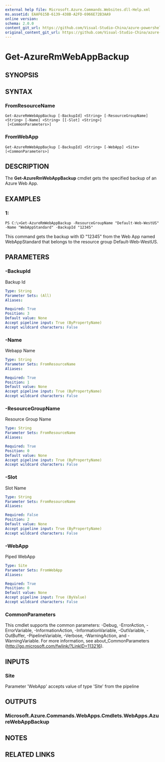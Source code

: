 ```yaml
---
external help file: Microsoft.Azure.Commands.Websites.dll-Help.xml
ms.assetid: EAAF615B-6139-438B-A2FD-6966E72B3AA9
online version:
schema: 2.0.0
content_git_url: https://github.com/Visual-Studio-China/azure-powershell/blob/preview/src/ResourceManager/Websites/Commands.Websites/help/Get-AzureRmWebAppBackup.md
original_content_git_url: https://github.com/Visual-Studio-China/azure-powershell/blob/preview/src/ResourceManager/Websites/Commands.Websites/help/Get-AzureRmWebAppBackup.md
---
```


# Get-AzureRmWebAppBackup

## SYNOPSIS

## SYNTAX

### FromResourceName
```
Get-AzureRmWebAppBackup [-BackupId] <String> [-ResourceGroupName] <String> [-Name] <String> [[-Slot] <String>]
 [<CommonParameters>]
```

### FromWebApp
```
Get-AzureRmWebAppBackup [-BackupId] <String> [-WebApp] <Site> [<CommonParameters>]
```

## DESCRIPTION
The **Get-AzureRmWebAppBackup** cmdlet gets the specified backup of an Azure Web App.

## EXAMPLES

### 1:
```
PS C:\>Get-AzureRmWebAppBackup -ResourceGroupName "Default-Web-WestUS" -Name "WebAppStandard" -BackupId "12345"
```

This command gets the backup with ID "12345" from the Web App named WebAppStandard that belongs to the resource group Default-Web-WestUS.

## PARAMETERS

### -BackupId
Backup Id

```yaml
Type: String
Parameter Sets: (All)
Aliases: 

Required: True
Position: 3
Default value: None
Accept pipeline input: True (ByPropertyName)
Accept wildcard characters: False
```

### -Name
Webapp Name

```yaml
Type: String
Parameter Sets: FromResourceName
Aliases: 

Required: True
Position: 1
Default value: None
Accept pipeline input: True (ByPropertyName)
Accept wildcard characters: False
```

### -ResourceGroupName
Resource Group Name

```yaml
Type: String
Parameter Sets: FromResourceName
Aliases: 

Required: True
Position: 0
Default value: None
Accept pipeline input: True (ByPropertyName)
Accept wildcard characters: False
```

### -Slot
Slot Name

```yaml
Type: String
Parameter Sets: FromResourceName
Aliases: 

Required: False
Position: 2
Default value: None
Accept pipeline input: True (ByPropertyName)
Accept wildcard characters: False
```

### -WebApp
Piped WebApp

```yaml
Type: Site
Parameter Sets: FromWebApp
Aliases: 

Required: True
Position: 0
Default value: None
Accept pipeline input: True (ByValue)
Accept wildcard characters: False
```

### CommonParameters
This cmdlet supports the common parameters: -Debug, -ErrorAction, -ErrorVariable, -InformationAction, -InformationVariable, -OutVariable, -OutBuffer, -PipelineVariable, -Verbose, -WarningAction, and -WarningVariable. For more information, see about_CommonParameters (http://go.microsoft.com/fwlink/?LinkID=113216).

## INPUTS

### Site

Parameter 'WebApp' accepts value of type 'Site' from the pipeline

## OUTPUTS

### Microsoft.Azure.Commands.WebApps.Cmdlets.WebApps.AzureWebAppBackup

## NOTES

## RELATED LINKS

